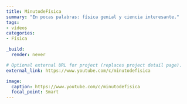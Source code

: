 ```yaml
---
title: MinutodeFísica
summary: "En pocas palabras: física genial y ciencia interesante."
tags:
- vídeos
categories: 
- Física

_build:
  render: never

# Optional external URL for project (replaces project detail page).
external_link: https://www.youtube.com/c/minutodefisica

image:
  caption: https://www.youtube.com/c/minutodefisica
  focal_point: Smart
---
```

